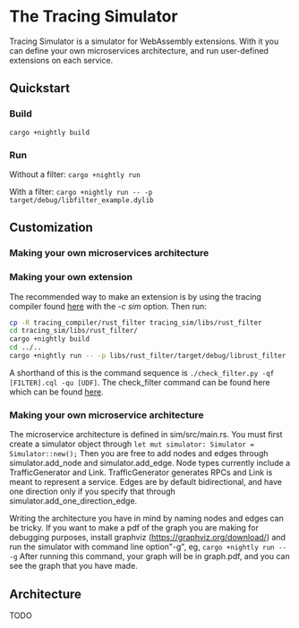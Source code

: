 # The Tracing Simulator

Tracing Simulator is a simulator for WebAssembly extensions.  With it you can define your own microservices architecture,
and run user-defined extensions on each service.

## Quickstart

### Build
```cargo +nightly build```

### Run
Without a filter:
```cargo +nightly run```

With a filter:
```cargo +nightly run -- -p target/debug/libfilter_example.dylib```

## Customization

### Making your own microservices architecture

### Making your own extension
The recommended way to make an extension is by using the tracing compiler found [here](https://github.com/dyn-tracing/tracing_compiler) with the *-c sim* option.
Then run:
```bash
cp -R tracing_compiler/rust_filter tracing_sim/libs/rust_filter
cd tracing_sim/libs/rust_filter/
cargo +nightly build
cd ../..
cargo +nightly run -- -p libs/rust_filter/target/debug/librust_filter
```
A shorthand of this is the command sequence is `./check_filter.py -qf [FILTER].cql -qu [UDF]`.
The check_filter command can be found here which can be found [here](https://github.com/dyn-tracing/tracing_env/blob/master/check_filter.py).

### Making your own microservice architecture
The microservice architecture is defined in sim/src/main.rs.  You must first create a simulator object through
```let mut simulator: Simulator = Simulator::new();```
Then you are free to add nodes and edges through simulator.add_node and simulator.add_edge.  Node types currently include
a TrafficGenerator and Link.  TrafficGenerator generates RPCs and Link is meant to represent a service.  Edges are by default
bidirectional, and have one direction only if you specify that through simulator.add_one_direction_edge.

Writing the architecture you have in mind by naming nodes and edges can be tricky.  If you want to make a pdf of the
graph you are making for debugging purposes, install graphviz (https://graphviz.org/download/)
and run the simulator with command line option"-g", eg, ```cargo +nightly run -- -g```  After running this command, your
graph will be in graph.pdf, and you can see the graph that you have made.

## Architecture
TODO




